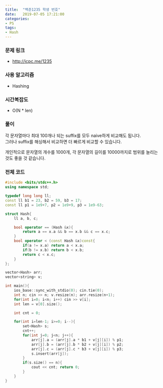 ```yaml
---
title:  "백준1235 학생 번호"
date:   2019-07-05 17:21:00
categories:
- PS
tags:
- Hash
---
```


### 문제 링크
* http://icpc.me/1235

### 사용 알고리즘
* Hashing

### 시간복잡도
* O(N * len)

### 풀이
각 문자열마다 최대 100개나 되는 suffix를 모두 naive하게 비교해도 됩니다.<Br>
그러나 suffix를 해싱해서 비교하면 더 빠르게 비교할 수 있습니다.

개인적으로 문자열의 개수를 1000개, 각 문자열의 길이를 10000까지로 범위를 늘리는 것도 좋을 것 같습니다.

### 전체 코드
```cpp
#include <bits/stdc++.h>
using namespace std;

typedef long long ll;
const ll b1 = 23, b2 = 59, b3 = 17;
const ll p1 = 1e9+7, p2 = 1e9+9, p3 = 1e9-63;

struct Hash{
	ll a, b, c;

	bool operator == (Hash &x){
		return a == x.a && b == x.b && c == x.c;
	}
	bool operator < (const Hash &x)const{
		if(a != x.a) return a < x.a;
		if(b != x.b) return b < x.b;
		return c < x.c;
	}
};

vector<Hash> arr;
vector<string> v;

int main(){
	ios_base::sync_with_stdio(0); cin.tie(0);
	int n; cin >> n; v.resize(n); arr.resize(n+1);
	for(int i=0; i<n; i++) cin >> v[i];
	int len = v[0].size();

	int cnt = 0;

	for(int i=len-1; i>=0; i--){
		set<Hash> s;
		cnt++;
		for(int j=0; j<n; j++){
			arr[j].a = (arr[j].a * b1 + v[j][i]) % p1;
			arr[j].b = (arr[j].b * b2 + v[j][i]) % p2;
			arr[j].c = (arr[j].c * b3 + v[j][i]) % p3;
			s.insert(arr[j]);
		}
		if(s.size() == n){
			cout << cnt; return 0;
		}
	}
}
```
